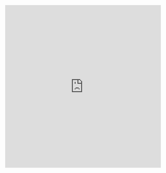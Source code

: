 
<iframe id="igraph" scrolling="no" style="border:none;" seamless="seamless" src="https://plot.ly/~audchu/82.embed" height="525px" width="100%"></iframe>
